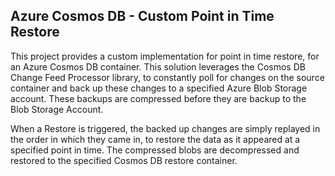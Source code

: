 ## Azure Cosmos DB - Custom Point in Time Restore
This project provides a custom implementation for point in time restore, for an Azure Cosmos DB container. This solution leverages the Cosmos DB Change Feed Processor library, to constantly poll for changes on the source container and back up these changes to a specified Azure Blob Storage account. These backups are compressed before they are backup to the Blob Storage Account.

When a Restore is triggered, the backed up changes are simply replayed in the order in which they came in, to restore the data as it appeared at a specified point in time. The compressed blobs are decompressed and restored to the specified Cosmos DB restore container.
